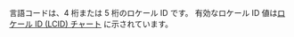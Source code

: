 言語コードは、4 桁または 5 桁のロケール ID です。 有効なロケール ID 値は[ロケール ID (LCID) チャート](http://go.microsoft.com/fwlink/?LinkId=122128) に示されています。